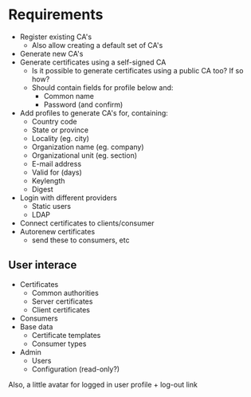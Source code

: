# Requirements

* Register existing CA's
  - Also allow creating a default set of CA's
* Generate new CA's
* Generate certificates using a self-signed CA
  - Is it possible to generate certificates using a public CA too? If so how?
  - Should contain fields for profile below and:
    * Common name
    * Password (and confirm)
* Add profiles to generate CA's for, containing:
  - Country code
  - State or province
  - Locality (eg. city)
  - Organization name (eg. company)
  - Organizational unit (eg. section)
  - E-mail address
  - Valid for (days)
  - Keylength
  - Digest
* Login with different providers
  - Static users
  - LDAP
* Connect certificates to clients/consumer
* Autorenew certificates
  - send these to consumers, etc



## User interace

* Certificates
  - Common authorities
  - Server certificates
  - Client certificates
* Consumers
* Base data
  - Certificate templates
  - Consumer types
* Admin
  - Users
  - Configuration (read-only?)


Also, a little avatar for logged in user profile + log-out link
